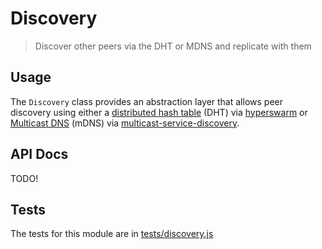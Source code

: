 # Discovery

> Discover other peers via the DHT or MDNS and replicate with them

## Usage

The `Discovery` class provides an abstraction layer that allows peer discovery using either a [distributed hash table](https://en.wikipedia.org/wiki/Distributed_hash_table) (DHT) via [hyperswarm](https://npmjs.com/hyperswarm) or [Multicast DNS](https://en.wikipedia.org/wiki/Multicast_DNS) (mDNS) via [multicast-service-discovery](https://npmjs.com/multicast-service-discovery).

## API Docs

TODO!

## Tests

The tests for this module are in [tests/discovery.js](../../tests/discovery.js)
